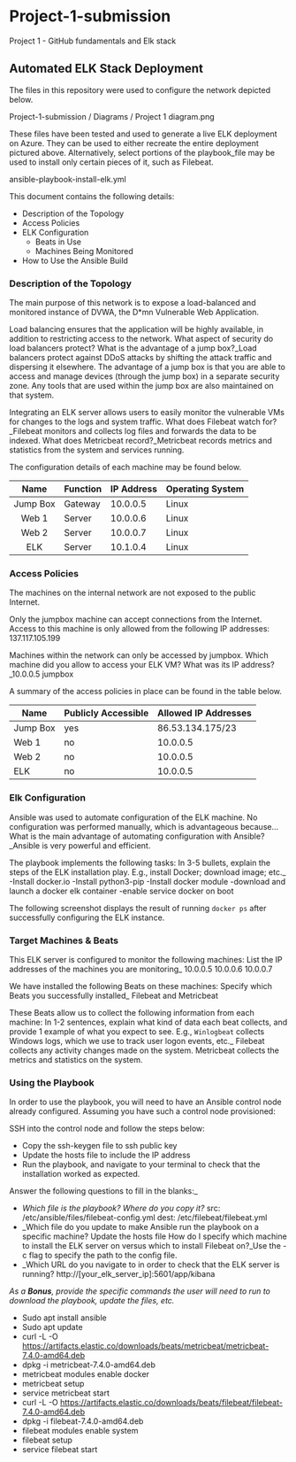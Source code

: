 # Project-1-submission
Project 1 - GitHub fundamentals and Elk stack
## Automated ELK Stack Deployment

The files in this repository were used to configure the network depicted below.

Project-1-submission / Diagrams / Project 1 diagram.png

These files have been tested and used to generate a live ELK deployment on Azure. They can be used to either recreate the entire deployment pictured above. Alternatively, select portions of the playbook_file may be used to install only certain pieces of it, such as Filebeat.

ansible-playbook-install-elk.yml

This document contains the following details:
- Description of the Topology
- Access Policies
- ELK Configuration
  - Beats in Use
  - Machines Being Monitored
- How to Use the Ansible Build


### Description of the Topology

The main purpose of this network is to expose a load-balanced and monitored instance of DVWA, the D*mn Vulnerable Web Application.

Load balancing ensures that the application will be highly available, in addition to restricting access to the network.
What aspect of security do load balancers protect? What is the advantage of a jump box?_Load balancers protect against DDoS attacks by shifting the attack traffic and dispersing it elsewhere. The advantage of a jump box is that you are able to access and manage devices (through the jump box) in a separate security zone. Any tools that are used within the jump box are also maintained on that system.

Integrating an ELK server allows users to easily monitor the vulnerable VMs for changes to the logs and system traffic.
What does Filebeat watch for?_Filebeat monitors and collects log files and forwards the data to be indexed.
What does Metricbeat record?_Metricbeat records metrics and statistics from the system and services running.

The configuration details of each machine may be found below.







|   Name   | Function | IP Address | Operating System |
|:--------:|----------|------------|------------------|
| Jump Box | Gateway  | 10.0.0.5   | Linux            |
| Web 1    | Server   | 10.0.0.6   | Linux            |
| Web 2    | Server   | 10.0.0.7   | Linux            |
| ELK      | Server   | 10.1.0.4   | Linux            |



### Access Policies

The machines on the internal network are not exposed to the public Internet. 

Only the jumpbox machine can accept connections from the Internet. Access to this machine is only allowed from the following IP addresses: 137.117.105.199

Machines within the network can only be accessed by jumpbox.
Which machine did you allow to access your ELK VM? What was its IP address?_10.0.0.5 jumpbox

A summary of the access policies in place can be found in the table below.

| Name     | Publicly Accessible | Allowed IP Addresses |
|----------|---------------------|----------------------|
| Jump Box | yes                 | 86.53.134.175/23     |
| Web 1    | no                  | 10.0.0.5             |
| Web 2    | no                  | 10.0.0.5             |
| ELK      | no                  | 10.0.0.5             |

### Elk Configuration

Ansible was used to automate configuration of the ELK machine. No configuration was performed manually, which is advantageous because...
What is the main advantage of automating configuration with Ansible?_Ansible is very powerful and efficient. 

The playbook implements the following tasks:
In 3-5 bullets, explain the steps of the ELK installation play. E.g., install Docker; download image; etc._
-Install docker.io
-Install python3-pip
-Install docker module
-download and launch a docker elk container
-enable service docker on boot

The following screenshot displays the result of running `docker ps` after successfully configuring the ELK instance.  

### Target Machines & Beats
This ELK server is configured to monitor the following machines:
List the IP addresses of the machines you are monitoring_ 10.0.0.5 10.0.0.6 10.0.0.7 

We have installed the following Beats on these machines:
Specify which Beats you successfully installed_ Filebeat and Metricbeat

These Beats allow us to collect the following information from each machine:
In 1-2 sentences, explain what kind of data each beat collects, and provide 1 example of what you expect to see. E.g., `Winlogbeat` collects Windows logs, which we use to track user logon events, etc._
Filebeat collects any activity changes made on the system.
Metricbeat collects the metrics and statistics on the system.

### Using the Playbook
In order to use the playbook, you will need to have an Ansible control node already configured. Assuming you have such a control node provisioned: 

SSH into the control node and follow the steps below:
- Copy the ssh-keygen file to ssh public key
- Update the hosts file to include the IP address
- Run the playbook, and navigate to your terminal to check that the installation worked as expected.

Answer the following questions to fill in the blanks:_
- _Which file is the playbook? Where do you copy it?_ 
src: /etc/ansible/files/filebeat-config.yml
dest: /etc/filebeat/filebeat.yml
- _Which file do you update to make Ansible run the playbook on a specific machine? Update the hosts file
How do I specify which machine to install the ELK server on versus which to install Filebeat on?_Use the -c flag to specify the path to the config file.
- _Which URL do you navigate to in order to check that the ELK server is running? http://[your_elk_server_ip]:5601/app/kibana

_As a **Bonus**, provide the specific commands the user will need to run to download the playbook, update the files, etc._


- Sudo apt install ansible
- Sudo apt update
- curl -L -O https://artifacts.elastic.co/downloads/beats/metricbeat/metricbeat-7.4.0-amd64.deb
- dpkg -i metricbeat-7.4.0-amd64.deb
- metricbeat modules enable docker
- metricbeat setup
- service metricbeat start
- curl -L -O https://artifacts.elastic.co/downloads/beats/filebeat/filebeat-7.4.0-amd64.deb
- dpkg -i filebeat-7.4.0-amd64.deb
- filebeat modules enable system
- filebeat setup
- service filebeat start

